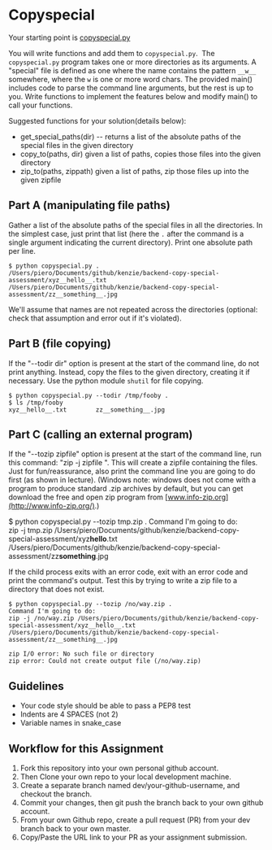 # Copyspecial

Your starting point is [copyspecial.py](./copyspecial.py)

You will write functions and add them to `copyspecial.py`.  The `copyspecial.py` program takes one or more directories as its arguments. A "special" file is defined as one where the name contains the pattern `__w__` somewhere, where the `w` is one or more word chars. The provided main() includes code to parse the command line arguments, but the rest is up to you. Write functions to implement the features below and modify main() to call your functions.

Suggested functions for your solution(details below):

- get_special_paths(dir) -- returns a list of the absolute paths of the special files in the given directory
- copy_to(paths, dir) given a list of paths, copies those files into the given directory
- zip_to(paths, zippath) given a list of paths, zip those files up into the given zipfile

## Part A (manipulating file paths)

Gather a list of the absolute paths of the special files in all the directories. In the simplest case, just print that list (here the `.` after the command is a single argument indicating the current directory). Print one absolute path per line.

    $ python copyspecial.py .
    /Users/piero/Documents/github/kenzie/backend-copy-special-assessment/xyz__hello__.txt
    /Users/piero/Documents/github/kenzie/backend-copy-special-assessment/zz__something__.jpg

We'll assume that names are not repeated across the directories (optional: check that assumption and error out if it's violated).

## Part B (file copying)

If the "--todir dir" option is present at the start of the command line, do not print anything. Instead, copy the files to the given directory, creating it if necessary. Use the python module `shutil` for file copying.

    $ python copyspecial.py --todir /tmp/fooby .
    $ ls /tmp/fooby
    xyz__hello__.txt        zz__something__.jpg

## Part C (calling an external program)

If the "--tozip zipfile" option is present at the start of the command line, run this command: "zip -j zipfile <list all the files>". This will create a zipfile containing the files. Just for fun/reassurance, also print the command line you are going to do first (as shown in lecture). (Windows note: windows does not come with a program to produce standard .zip archives by default, but you can get download the free and open zip program from [www.info-zip.org](http://www.info-zip.org/).)

\$ python copyspecial.py --tozip tmp.zip .
Command I'm going to do:  
 zip -j tmp.zip /Users/piero/Documents/github/kenzie/backend-copy-special-assessment/xyz**hello**.txt /Users/piero/Documents/github/kenzie/backend-copy-special-assessment/zz**something**.jpg

If the child process exits with an error code, exit with an error code and print the command's output. Test this by trying to write a zip file to a directory that does not exist.

    $ python copyspecial.py --tozip /no/way.zip .
    Command I'm going to do:
    zip -j /no/way.zip /Users/piero/Documents/github/kenzie/backend-copy-special-assessment/xyz__hello__.txt /Users/piero/Documents/github/kenzie/backend-copy-special-assessment/zz__something__.jpg

    zip I/O error: No such file or directory
    zip error: Could not create output file (/no/way.zip)

## Guidelines

- Your code style should be able to pass a PEP8 test
- Indents are 4 SPACES (not 2)
- Variable names in snake_case

## Workflow for this Assignment

1. Fork this repository into your own personal github account.
2. Then Clone your own repo to your local development machine.
3. Create a separate branch named dev/your-github-username, and checkout the branch.
4. Commit your changes, then git push the branch back to your own github account.
5. From your own Github repo, create a pull request (PR) from your dev branch back to your own master.
6. Copy/Paste the URL link to your PR as your assignment submission.

